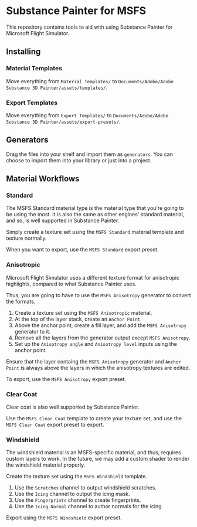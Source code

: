 # Substance Painter for MSFS

This repository contains tools to aid with using Substance Painter for Microsoft Flight Simulator.

## Installing

### Material Templates

Move everything from `Material Templates/` to `Documents/Adobe/Adobe Substance 3D Painter/assets/templates/`.

### Export Templates

Move everything from `Export Templates/` to `Documents/Adobe/Adobe Substance 3D Painter/assets/export-presets/`.

## Generators

Drag the files into your shelf and import them as `generators`. You can choose to import them into your library or just into a project.

## Material Workflows

### Standard

The MSFS Standard material type is the material type that you're going to be using the most.
It is also the same as other engines' standard material, and so, is well supported in Substance Painter.

Simply create a texture set using the `MSFS Standard` material template and texture normally.

When you want to export, use the `MSFS Standard` export preset.

### Anisotropic

Microsoft Flight Simulator uses a different texture format for anisotropic highlights, compared to what Substance Painter uses.

Thus, you are going to have to use the `MSFS Anisotropy` generator to convert the formats.

1. Create a texture set using the `MSFS Anisotropic` material.
2. At the top of the layer stack, create an `Anchor Point`.
3. Above the anchor point, create a fill layer, and add the `MSFS Anisotropy` generator to it.
4. Remove all the layers from the generator output except `MSFS Anisotropy`.
5. Set up the `Anisotropy angle` and `Anisotropy level` inputs using the anchor point.

Ensure that the layer containg the `MSFS Anisotropy` generator and `Anchor Point` is always above the layers in which the anisotropy textures are edited.

To export, use the `MSFS Anisotropy` export preset.

### Clear Coat

Clear coat is also well supported by Substance Painter.

Use the `MSFS Clear Coat` template to create your texture set, and use the `MSFS Clear Coat` export preset to export.

### Windshield

The windshield material is an MSFS-specific material, and thus, requires custom layers to work. 
In the future, we may add a custom shader to render the windshield material properly.

Create the texture set using the `MSFS Windshield` template.

1. Use the `Scratches` channel to output windshield scratches.
2. Use the `Icing` channel to output the icing mask.
3. Use the `Fingerprints` channel to create fingerprints.
4. Use the `Icing Normal` channel to author normals for the icing.

Export using the `MSFS Windshield` export preset.
